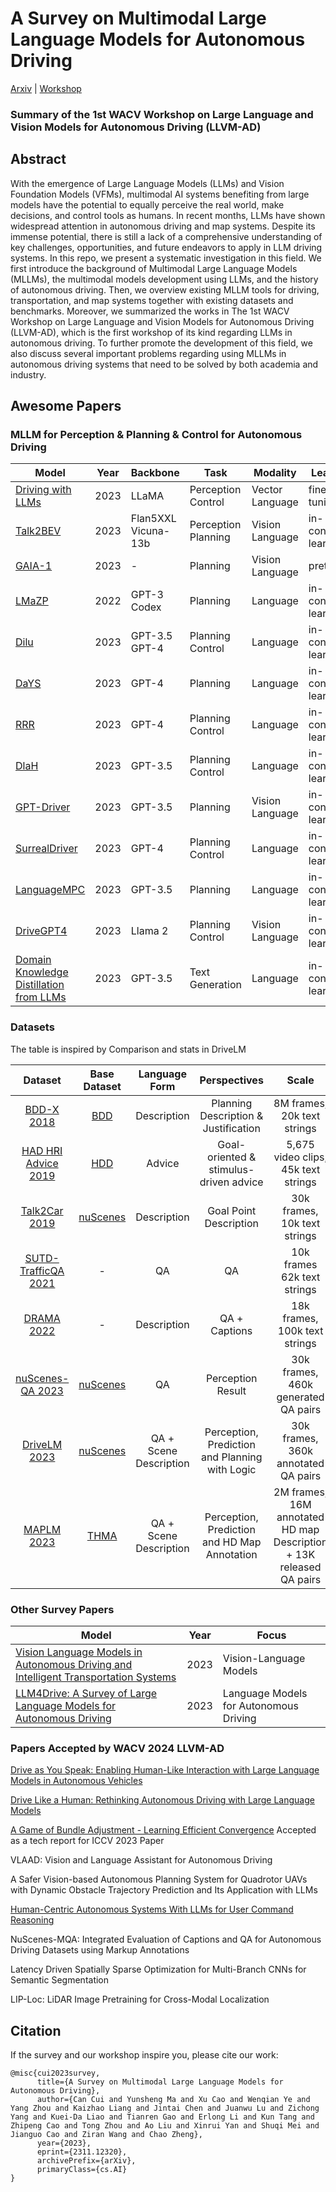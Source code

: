 # A Survey on Multimodal Large Language Models for Autonomous Driving      

[Arxiv](https://arxiv.org/abs/2311.12320)   |   [Workshop](https://llvm-ad.github.io/) 

### Summary of the 1st WACV Workshop on Large Language and Vision Models for Autonomous Driving (LLVM-AD)     

## Abstract
With the emergence of Large Language Models (LLMs) and Vision Foundation Models (VFMs), multimodal AI systems benefiting from large models have the potential to equally perceive the real world, make decisions, and control tools as humans. In recent months, LLMs have shown widespread attention in autonomous driving and map systems. Despite its immense potential, there is still a lack of a comprehensive understanding of key challenges, opportunities, and future endeavors to apply in LLM driving systems. In this repo, we present a systematic investigation in this field. We first introduce the background of Multimodal Large Language Models (MLLMs), the multimodal models development using LLMs, and the history of autonomous driving. Then, we overview existing MLLM tools for driving, transportation, and map systems together with existing datasets and benchmarks. Moreover, we summarized the works in The 1st WACV Workshop on Large Language and Vision Models for Autonomous Driving (LLVM-AD), which is the first workshop of its kind regarding LLMs in autonomous driving. To further promote the development of this field, we also discuss several important problems regarding using MLLMs in autonomous driving systems that need to be solved by both academia and industry.      

## Awesome Papers

### MLLM for Perception & Planning & Control for Autonomous Driving

| Model                           | Year | Backbone               | Task              | Modality          | Learning | Input           | Output               |
|---------------------------------|------|------------------------|-------------------|-------------------|----------|-----------------|----------------------|
| [Driving with LLMs](https://arxiv.org/abs/2310.01957)           | 2023 | LLaMA                  | Perception Control| Vector Language   | fine-tuning    | Vector Query    | Response \ Actions   |
| [Talk2BEV](https://arxiv.org/abs/2310.02251)                    | 2023 | Flan5XXL Vicuna-13b    | Perception Planning| Vision Language   | in-context learning      | Image Query     | Response             |
| [GAIA-1](https://arxiv.org/abs/2309.17080)                     | 2023 | -                      | Planning          | Vision Language   | pretrained       | Video Prompt    | Video                |
| [LMaZP](https://arxiv.org/abs/2201.07207)                       | 2022 | GPT-3 Codex            | Planning          | Language          | in-context learning      | Text            | Plan                 |
| [Dilu](https://arxiv.org/abs/2309.16292)                        | 2023 | GPT-3.5 GPT-4          | Planning Control  | Language          | in-context learning      | Text            | Action               |
| [DaYS](https://arxiv.org/abs/2309.10228)                        | 2023 | GPT-4                  | Planning          | Language          | in-context learning      | Text            | Code                 |
| [RRR](https://arxiv.org/abs/2310.08034)                         | 2023 | GPT-4                  | Planning Control  | Language          | in-context learning      | Text            | Action               |
| [DlaH](https://arxiv.org/abs/2307.07162)                        | 2023 | GPT-3.5                | Planning Control  | Language          | in-context learning      | Text            | Action               |
| [GPT-Driver](https://arxiv.org/abs/2310.01415)                  | 2023 | GPT-3.5                | Planning          | Vision Language   | in-context learning      | Text            | Trajectory           |
| [SurrealDriver](https://arxiv.org/abs/2309.13193)             | 2023 | GPT-4                  | Planning Control  | Language          | in-context learning      | Text            | Text \ Actions       |
| [LanguageMPC](https://arxiv.org/abs/2310.03026)                | 2023 | GPT-3.5                | Planning          | Language          | in-context learning      | Text            | Action               |
| [DriveGPT4](https://arxiv.org/abs/2310.01412)                  | 2023 | Llama 2                | Planning Control  | Vision Language   | in-context learning      | Image Text Action| Text \ Actions       |
| [Domain Knowledge Distillation from LLMs](https://arxiv.org/abs/2310.01412)    | 2023 | GPT-3.5    | Text Generation  | Language   | in-context learning      | Text |  Concept   |



### Datasets   
The table is inspired by Comparison and stats in DriveLM    

| Dataset  |    Base Dataset    |    Language Form    |   Perspectives  |   Scale      |  Release?  |
|:---------:|:-------------:|:-------------:|:------:|:--------------------------------------------:|:----------:|
| [BDD-X 2018](https://github.com/JinkyuKimUCB/explainable-deep-driving)  |  [BDD](https://bdd-data.berkeley.edu/)  | Description | Planning Description & Justification    | 8M frames, 20k text strings   |**:heavy_check_mark:**|
| [HAD HRI Advice 2019](https://usa.honda-ri.com/had)  |  [HDD](https://usa.honda-ri.com/hdd)  | Advice | Goal-oriented & stimulus-driven advice | 5,675 video clips, 45k text strings   |**:heavy_check_mark:**|
| [Talk2Car 2019](https://github.com/talk2car/Talk2Car)   |      [nuScenes](https://www.nuscenes.org/)    | Description |  Goal Point Description | 30k frames, 10k text strings | **:heavy_check_mark:**|
| [SUTD-TrafficQA 2021](https://github.com/sutdcv/SUTD-TrafficQA)   |      -    | QA |  QA | 10k frames 62k text strings | **:heavy_check_mark:**|
| [DRAMA 2022](https://usa.honda-ri.com/drama)   |  - | Description |  QA + Captions | 18k frames, 100k text strings | **:heavy_check_mark:**|
| [nuScenes-QA 2023](https://arxiv.org/abs/2305.14836)   |   [nuScenes](https://www.nuscenes.org/)  | QA |  Perception Result     | 30k frames, 460k generated QA pairs| **:heavy_check_mark:** |
| [DriveLM 2023](https://github.com/OpenDriveLab/DriveLM) | [nuScenes](https://www.nuscenes.org/) | QA + Scene Description | Perception, Prediction and Planning with Logic | 30k frames, 360k annotated QA pairs |**:heavy_check_mark:** |
| [MAPLM 2023](https://github.com/LLVM-AD/MAPLM) | [THMA](https://dl.acm.org/doi/10.1609/aaai.v37i13.26848) | QA + Scene Description | Perception, Prediction and HD Map Annotation | 2M frames, 16M annotated HD map Description + 13K released QA pairs | **:heavy_check_mark:** |

### Other Survey Papers     

| Model                           | Year |       Focus        |
|---------------------------------|------|------------------------|
| [Vision Language Models in Autonomous Driving and Intelligent Transportation Systems](https://arxiv.org/abs/2310.14414)    |  2023  |    Vision-Language Models    |        
| [LLM4Drive: A Survey of Large Language Models for Autonomous Driving](https://arxiv.org/abs/2311.01043)    |  2023  |    Language Models for Autonomous Driving    |    


### Papers Accepted by WACV 2024 LLVM-AD      

[Drive as You Speak: Enabling Human-Like Interaction with Large Language Models in Autonomous Vehicles](https://arxiv.org/abs/2309.10228)     

[Drive Like a Human: Rethinking Autonomous Driving with Large Language Models](https://arxiv.org/abs/2307.07162)       

[A Game of Bundle Adjustment - Learning Efficient Convergence](https://arxiv.org/abs/2308.13270) Accepted as a tech report for ICCV 2023 Paper          

VLAAD: Vision and Language Assistant for Autonomous Driving      

A Safer Vision-based Autonomous Planning System for Quadrotor UAVs with Dynamic Obstacle Trajectory Prediction and Its Application with LLMs     

[Human-Centric Autonomous Systems With LLMs for User Command Reasoning](https://arxiv.org/abs/2311.08206)       

NuScenes-MQA: Integrated Evaluation of Captions and QA for Autonomous Driving Datasets using Markup Annotations       

Latency Driven Spatially Sparse Optimization for Multi-Branch CNNs for Semantic Segmentation       

LIP-Loc: LiDAR Image Pretraining for Cross-Modal Localization      

## Citation    

If the survey and our workshop inspire you, please cite our work:    

```
@misc{cui2023survey,
      title={A Survey on Multimodal Large Language Models for Autonomous Driving}, 
      author={Can Cui and Yunsheng Ma and Xu Cao and Wenqian Ye and Yang Zhou and Kaizhao Liang and Jintai Chen and Juanwu Lu and Zichong Yang and Kuei-Da Liao and Tianren Gao and Erlong Li and Kun Tang and Zhipeng Cao and Tong Zhou and Ao Liu and Xinrui Yan and Shuqi Mei and Jianguo Cao and Ziran Wang and Chao Zheng},
      year={2023},
      eprint={2311.12320},
      archivePrefix={arXiv},
      primaryClass={cs.AI}
}
```


